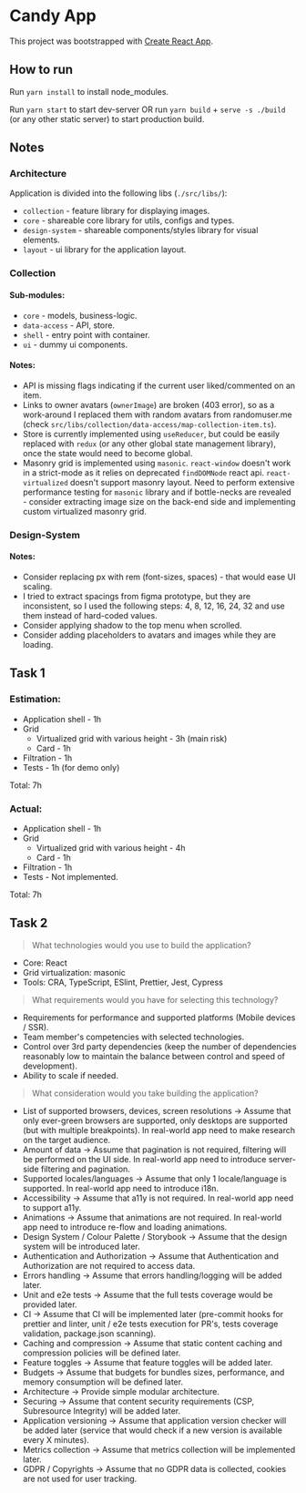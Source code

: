 # Candy App

This project was bootstrapped with [Create React App](https://github.com/facebook/create-react-app).

## How to run

Run `yarn install` to install node_modules.

Run `yarn start` to start dev-server OR run `yarn build` + `serve -s ./build` (or any other static server) to start production build.

## Notes
### Architecture
Application is divided into the following libs (`./src/libs/`):
- `collection` - feature library for displaying images.
- `core` - shareable core library for utils, configs and types.
- `design-system` - shareable components/styles library for visual elements.
- `layout` - ui library for the application layout.

### Collection
#### Sub-modules:
- `core` - models, business-logic.
- `data-access` - API, store.
- `shell` - entry point with container.
- `ui` - dummy ui components.

#### Notes:
- API is missing flags indicating if the current user liked/commented on an item.
- Links to owner avatars (`ownerImage`) are broken (403 error), so as a work-around I replaced them with random avatars from randomuser.me (check `src/libs/collection/data-access/map-collection-item.ts`).
- Store is currently implemented using `useReducer`, but could be easily replaced with `redux` (or any other global state management library), once the state would need to become global.
- Masonry grid is implemented using `masonic`. `react-window` doesn't work in a strict-mode as it relies on deprecated `findDOMNode` react api. `react-virtualized` doesn't support masonry layout. Need to perform extensive performance testing for `masonic` library and if bottle-necks are revealed - consider extracting image size on the back-end side and implementing custom virtualized masonry grid.
### Design-System
#### Notes:
- Consider replacing px with rem (font-sizes, spaces) - that would ease UI scaling.
- I tried to extract spacings from figma prototype, but they are inconsistent, so I used the following steps: 4, 8, 12, 16, 24, 32 and use them instead of hard-coded values.
- Consider applying shadow to the top menu when scrolled.
- Consider adding placeholders to avatars and images while they are loading.


## Task 1
### Estimation:
- Application shell - 1h
- Grid
  - Virtualized grid with various height - 3h (main risk)
  - Card - 1h
- Filtration - 1h
- Tests - 1h (for demo only)

Total: 7h

### Actual:
- Application shell - 1h
- Grid
  - Virtualized grid with various height - 4h
  - Card - 1h
- Filtration - 1h
- Tests - Not implemented.

Total: 7h

## Task 2
> What technologies would you use to build the application?
- Core: React
- Grid virtualization: masonic
- Tools: CRA, TypeScript, ESlint, Prettier, Jest, Cypress

> What requirements would you have for selecting this technology?
- Requirements for performance and supported platforms (Mobile devices / SSR).
- Team member's competencies with selected technologies.
- Control over 3rd party dependencies (keep the number of dependencies reasonably low to maintain the balance between control and speed of development).
- Ability to scale if needed.

> What consideration would you take building the application?
- List of supported browsers, devices, screen resolutions -> Assume that only ever-green browsers are supported, only desktops are supported (but with multiple breakpoints). In real-world app need to make research on the target audience.
- Amount of data -> Assume that pagination is not required, filtering will be performed on the UI side. In real-world app need to introduce server-side filtering and pagination.
- Supported locales/languages -> Assume that only 1 locale/language is supported.  In real-world app need to introduce i18n.
- Accessibility -> Assume that a11y is not required. In real-world app need to support a11y.
- Animations -> Assume that animations are not required. In real-world app need to introduce re-flow and loading animations.
- Design System / Colour Palette / Storybook -> Assume that the design system will be introduced later.
- Authentication and Authorization -> Assume that  Authentication and Authorization are not required to access data.
- Errors handling -> Assume that errors handling/logging will be added later.
- Unit and e2e tests -> Assume that the full tests coverage would be provided later.
- CI -> Assume that CI will be implemented later (pre-commit hooks for prettier and linter, unit / e2e tests execution for PR's, tests coverage validation, package.json scanning).
- Caching and compression -> Assume that static content caching and compression policies will be defined later.
- Feature toggles -> Assume that feature toggles will be added later.
- Budgets -> Assume that budgets for bundles sizes, performance, and memory consumption will be defined later.
- Architecture -> Provide simple modular architecture.
- Securing -> Assume that content security requirements (CSP, Subresource Integrity) will be added later.
- Application versioning -> Assume that application version checker will be added later (service that would check if a new version is available every X minutes).
- Metrics collection -> Assume that metrics collection will be implemented later.
- GDPR / Copyrights -> Assume that no GDPR data is collected, cookies are not used for user tracking.



